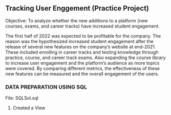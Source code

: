 ## Tracking User Enggement (Practice Project)

Objective: To analyze whether the new additions to a platform (new courses, exams, and career tracks) have increased student engagement.

The first half of 2022 was expected to be profitable for the company. The reason was the hypothesized increased student engagement after the release of several new features on the company’s website at end-2021. These included enrolling in career tracks and testing knowledge through practice, course, and career track exams. Also expanding the course library to increase user engagement and the platform’s audience as more topics were covered. By comparing different metrics, the effectiveness of these new features can be measured and the overall engagement of the users.

### DATA PREPARATION USING SQL
File: SQLSol.sql
1. Created a View


